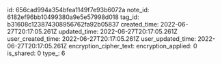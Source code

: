 id: 656cad994a354bfea1149f7e93b6072a
note_id: 6182ef96bb10499380a9e5e57998d018
tag_id: b31608c123874308956762fa92b05837
created_time: 2022-06-27T20:17:05.261Z
updated_time: 2022-06-27T20:17:05.261Z
user_created_time: 2022-06-27T20:17:05.261Z
user_updated_time: 2022-06-27T20:17:05.261Z
encryption_cipher_text: 
encryption_applied: 0
is_shared: 0
type_: 6